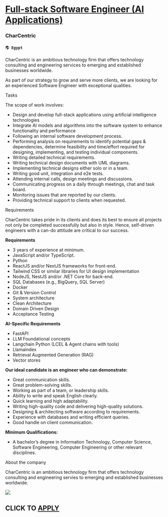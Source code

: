 # [Full-stack Software Engineer (AI Applications)](https://www.remotewlb.com/apply/full-stack-software-engineer-ai-applications)  
### CharCentric  
#### `🌎 Egypt`  

CharCentric is an ambitious technology firm that offers technology consulting and engineering services to emerging and established businesses worldwide.

As part of our strategy to grow and serve more clients, we are looking for an experienced Software Engineer with exceptional qualities.

Tasks

The scope of work involves:

  * Design and develop full-stack applications using artificial intelligence technologies
  * Integrate AI models and algorithms into the software system to enhance functionality and performance 
  * Following an internal software development process.
  * Performing analysis on requirements to identify potential gaps & dependencies, determine feasibility and time/effort required for designing, implementing, and testing individual components.
  * Writing detailed technical requirements.
  * Writing technical design documents with UML diagrams.
  * Implementing technical designs either solo or in a team.
  * Writing good unit, integration and e2e tests.
  * Attending internal calls, design meetings and discussions.
  * Communicating progress on a daily through meetings, chat and task board.
  * Monitoring issues that are reported by our clients.
  * Providing technical support to clients when requested.

Requirements

CharCentric takes pride in its clients and does its best to ensure all projects not only be completed successfully but also in style. Hence, self-driven engineers with a can-do attitude are critical to our success.

**Requirements**

  * 3 years of experience at minimum.
  * JavaScript and/or TypeScript.
  * Python
  * ReactJS and/or NextJS frameworks for front-end.
  * Tailwind CSS or similar libraries for UI design implementation
  * NodeJS, NestJS and/or .NET Core for back-end.
  * SQL Databases (e.g., BigQuery, SQL Server)
  * Docker
  * Git & Version Control
  * System architecture
  * Clean Architecture
  * Domain Driven Design
  * Acceptance Testing

**AI-Specific Requirements**

  * FastAPI
  * LLM Foundational concepts
  * Langchain Python (LCEL & Agent chains with tools)
  * Llamaindex
  * Retrieval Augmented Generation (RAG)
  * Vector stores

**Our ideal candidate is an engineer who can demonstrate:**

  * Great communication skills.
  * Great problem-solving skills.
  * Working as part of a team, or leadership skills.
  * Ability to write and speak English clearly.
  * Quick learning and high adaptability.
  * Writing high-quality code and delivering high-quality solutions.
  * Designing & architecting software according to requirements.
  * Experience with databases and writing efficient queries.
  * Good handle on client communication.

**Minimum Qualifications:**

  * A bachelor’s degree in Information Technology, Computer Science, Software Engineering, Computer Engineering or other relevant disciplines.

About the company

CharCentric is an ambitious technology firm that offers technology consulting and engineering servies to emerging and established businesses worldwide.

![](https://remotive.com/job/track/1899669/blank.gif?source=public_api)  
## CLICK TO [APPLY](https://www.remotewlb.com/apply/full-stack-software-engineer-ai-applications)

